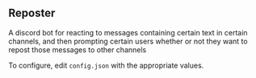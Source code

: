 ## Reposter
A discord bot for reacting to messages containing certain text in certain channels, and then prompting certain users whether or not they want to repost those messages to other channels

To configure, edit `config.json` with the appropriate values.
